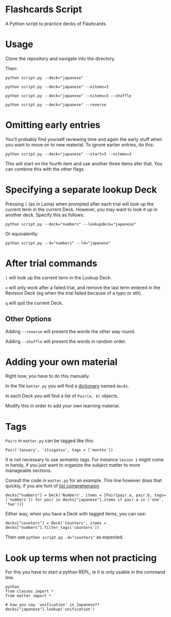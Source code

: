 # Flashcards Script

A Python script to practice decks of Flashcards.

# Usage

Clone the repository and navigate into the directory.

Then:

`python script.py --deck="japanese"`

`python script.py --deck="japanese" --nitems=3`

`python script.py --deck="japanese" --nitems=3 --shuffle`

`python script.py --deck="japanese" --reverse`

# Omitting early entries

You'll probably find yourself reviewing time and again the early stuff when you want to move on to new material. To ignore earlier entries, do this:


`python script.py --deck="japanese" --start=3 --nitems=3`

This will start on the fourth item and use another three items afer that. You can combine this with the other flags.


# Specifying a separate lookup Deck

Pressing `l` (as in Lama) when prompted after each trial will look up the current term in the current Deck. However, you may want to look it up in another deck. Specify this as follows:

`python script.py --deck="numbers" --lookupdeck="japanese"`

Or equivalently:

`python script.py --d="numbers" --ld="japanese"`

# After trial commands

`l` will look up the current term in the Lookup Deck.

`x` will only work after a failed trial, and remove the last term entered in the Revision Deck (eg when the trial failed because of a typo or sth).

`q` will quit the current Deck.
	
## Other Options

Adding `--reverse` will present the words the other way round.

Adding `--shuffle` will present the words in random order.



# Adding your own material

Right now, you have to do this manually.

In the file `matter.py` you will find a [dictionary](https://www.w3schools.com/python/python_dictionaries.asp) named `decks`.

In each Deck you will find a list of `Pair(a, b)` objects.

Modify this in order to add your own learning material.

	
# Tags

`Pairs` in `matter.py` can be tagged like this:

`Pair('January', 'itsigatsu', tags = ['months'])`

It is not necessary to use _semantic_ tags. For instance `lesson 1` might come in handy, if you just want to organize the subject matter to more manageable sections.

Consult the code in `matter.py` for an example. This line however does that quickly, if you are font of [list comprehension](https://www.w3schools.com/python/python_lists_comprehension.asp)

	decks["numbers"] = Deck('Numbers', items = [Pair(pair.a, pair.b, tags=['numbers']) for pair in decks["japanese"].items if pair.a in ('one', 'two')])

Either way, when you have a Deck with tagged items, you can use:

	decks["counters"] = Deck('Counters', items = decks["numbers"].filter_tags('counters'))
	
Then use `python script.py -d="counters"` as expected.

# Look up terms when not practicing

For this you have to start a python REPL, ie it is only usable in the command line.

	python
	from classes import *
	from matter import *
	
	# how you say 'unification' in Japanese??
	decks["japanese"].lookup('unification')


